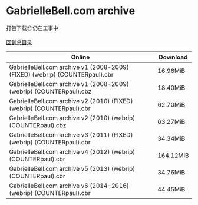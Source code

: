 # GabrielleBell.com archive

打包下载📦仍在工事中

[回到总目录](/Catalogs.md)







Online | Download
--- | ---
GabrielleBell.com archive v1 (2008-2009) (FIXED) (webrip) (COUNTERpaul).cbr | 16.96MiB
GabrielleBell.com archive v1 (2008-2009) (webrip) (COUNTERpaul).cbz | 18.40MiB
GabrielleBell.com archive v2 (2010) (FIXED) (webrip) (COUNTERpaul).cbr | 62.70MiB
GabrielleBell.com archive v2 (2010) (webrip) (COUNTERpaul).cbz | 63.27MiB
GabrielleBell.com archive v3 (2011) (FIXED) (webrip) (COUNTERpaul).cbr | 34.34MiB
GabrielleBell.com archive v4 (2012) (webrip) (COUNTERpaul).cbr | 164.12MiB
GabrielleBell.com archive v5 (2013) (webrip) (COUNTERpaul).cbr | 34.76MiB
GabrielleBell.com archive v6 (2014-2016) (webrip) (COUNTERpaul).cbr | 44.45MiB